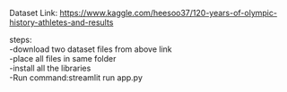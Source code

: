 Dataset Link: https://www.kaggle.com/heesoo37/120-years-of-olympic-history-athletes-and-results

steps:<br>
-download two dataset files from above link<br>
-place all files in same folder<br>
-install all the libraries<br>
-Run command:streamlit run app.py<br>
